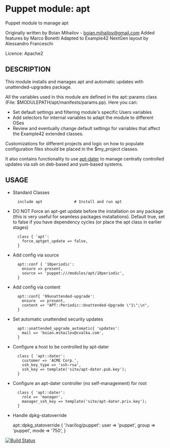 # Puppet module: apt

Puppet module to manage apt

Originally written by Boian Mihailov - boian.mihailov@gmail.com
Added features by Marco Bonetti
Adapted to Example42 NextGen layout by Alessandro Franceschi

Licence: Apache2

## DESCRIPTION

This module installs and manages apt and automatic updates with unattended-upgrades package.

All the variables used in this module are defined in the apt::params class
(File: $MODULEPATH/apt/manifests/params.pp). Here you can:

- Set default settings and filtering module's specific Users variables
- Add selectors for internal variables to adapt the module to different OSes
- Review and eventually change default settings for variables that affect the
  Example42 extended classes.

Customizations for different projects and logic on how to populate configuration
files should be placed in the $my_project classes.


It also contains functionality to use [apt-dater](http://www.ibh.de/apt-dater/) to manage centrally controlled updates via ssh on deb-based and yum-based systems.

## USAGE

- Standard Classes
 
        include apt              # Install and run apt 

- DO NOT Force an apt-get update before the installation on any package (this is very useful for seamless packages installations). Default true, set to false if you have dependency cycles (or place the apt class in earlier stages)

        class { 'apt':
          force_aptget_update => false,
        }


- Add config via source

        apt::conf { '10periodic':
          ensure => present,
          source => 'puppet:///modules/apt/10periodic',
        }

- Add config via content

        apt::conf{ '99unattended-upgrade':
          ensure  => present,
          content => "APT::Periodic::Unattended-Upgrade \"1\";\n",
        }

- Set automatic unattended security updates

        apt::unattended_upgrade_automatic{ 'updates':
          mail => 'boian.mihailov@cvalka.com',
        }

- Configure a host to be controlled by apt-dater

        class { 'apt::dater':
          customer => 'ACME Corp.',
          ssh_key_type => 'ssh-rsa',
          ssh_key => template('site/apt-dater.pub.key');
        }

- Configure an apt-dater controller (no self-management) for root

        class { 'apt::dater':
          role => 'manager',
          manager_ssh_key => template('site/apt-dater.priv.key');
        }

- Handle dpkg-statoverride

	apt::dpkg_statoverride { '/var/log/puppet':
	  user  => 'puppet',
	  group => 'puppet',
	  mode  => '750',
	}



[![Build Status](https://travis-ci.org/example42/puppet-apt.png?branch=master)](https://travis-ci.org/example42/puppet-apt)
